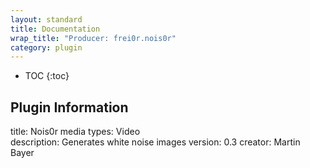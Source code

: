 ```yaml
---
layout: standard
title: Documentation
wrap_title: "Producer: frei0r.nois0r"
category: plugin
---
```

* TOC
{:toc}

## Plugin Information

title: Nois0r
media types:
Video  
description: Generates white noise images
version: 0.3
creator: Martin Bayer

